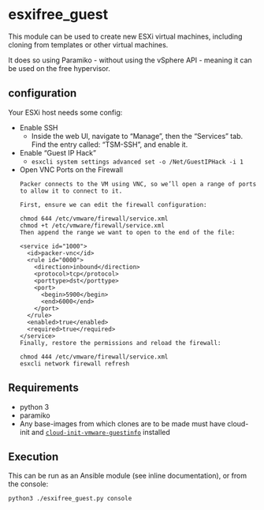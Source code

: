 # esxifree_guest

This module can be used to create new ESXi virtual machines, including cloning from templates or other virtual machines. 

It does so using Paramiko - without using the vSphere API - meaning it can be used on the free hypervisor.

## configuration
Your ESXi host needs some config:
+ Enable SSH
  + Inside the web UI, navigate to “Manage”, then the “Services” tab. Find the entry called: “TSM-SSH”, and enable it.
+ Enable “Guest IP Hack”
  + `esxcli system settings advanced set -o /Net/GuestIPHack -i 1`
+ Open VNC Ports on the Firewall
    ```
    Packer connects to the VM using VNC, so we’ll open a range of ports to allow it to connect to it.
    
    First, ensure we can edit the firewall configuration:
    
    chmod 644 /etc/vmware/firewall/service.xml
    chmod +t /etc/vmware/firewall/service.xml
    Then append the range we want to open to the end of the file:
    
    <service id="1000">
      <id>packer-vnc</id>
      <rule id="0000">
        <direction>inbound</direction>
        <protocol>tcp</protocol>
        <porttype>dst</porttype>
        <port>
          <begin>5900</begin>
          <end>6000</end>
        </port>
      </rule>
      <enabled>true</enabled>
      <required>true</required>
    </service>
    Finally, restore the permissions and reload the firewall:
    
    chmod 444 /etc/vmware/firewall/service.xml
    esxcli network firewall refresh
    ```

## Requirements
+ python 3
+ paramiko
+ Any base-images from which clones are to be made must have cloud-init and [`cloud-init-vmware-guestinfo`](https://github.com/vmware/cloud-init-vmware-guestinfo) installed

## Execution
This can be run as an Ansible module (see inline documentation), or from the console:
```bash
python3 ./esxifree_guest.py console
```